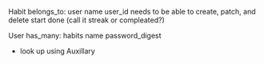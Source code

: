 Habit belongs_to: user
    name
    user_id
        needs to be able to create, patch, and delete
    start
    done (call it streak or compleated?)

User has_many: habits
    name
    password_digest
 
* look up using Auxillary 

        


    



